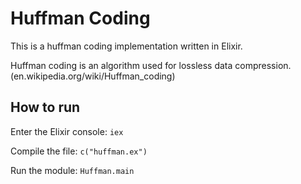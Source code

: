 # Huffman Coding

This is a huffman coding implementation written in Elixir.

Huffman coding is an algorithm used for lossless data compression. (en.wikipedia.org/wiki/Huffman_coding)

## How to run

Enter the Elixir console: `iex`

Compile the file: `c("huffman.ex")`

Run the module: `Huffman.main`

